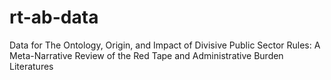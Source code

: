 # rt-ab-data
Data for The Ontology, Origin, and Impact of Divisive Public Sector Rules: A Meta-Narrative Review of the Red Tape and Administrative Burden Literatures
